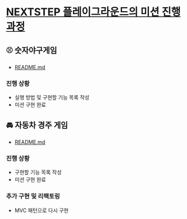 # [NEXTSTEP 플레이그라운드의 미션 진행 과정](https://github.com/next-step/nextstep-docs/blob/master/playground/README.md)

## ⚾️ 숫자야구게임
- [README.md](https://github.com/tonic523/java-playground-nextstep/blob/tonic/docs/mission1/%EC%88%AB%EC%9E%90%EC%95%BC%EA%B5%AC%EA%B2%8C%EC%9E%84.md)

### 진행 상황
- 실행 방법 및 구현할 기능 목록 작성
- 미션 구현 완료

## 🚘 자동차 경주 게임
- [README.md](https://github.com/tonic523/java-playground-nextstep/blob/tonic/docs/mission2/%EC%9E%90%EB%8F%99%EC%B0%A8%20%EA%B2%BD%EC%A3%BC%20%EA%B2%8C%EC%9E%84.md)

### 진행 상황
- 구현할 기능 목록 작성
- 미션 구현 완료

### 추가 구현 및 리팩토링
- MVC 패턴으로 다시 구현
